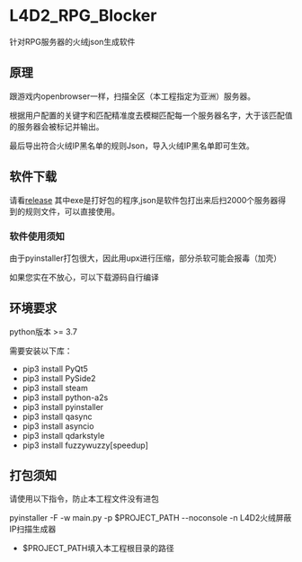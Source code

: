 # L4D2_RPG_Blocker
针对RPG服务器的火绒json生成软件

## 原理

跟游戏内openbrowser一样，扫描全区（本工程指定为亚洲）服务器。

根据用户配置的关键字和匹配精准度去模糊匹配每一个服务器名字，大于该匹配值的服务器会被标记并输出。

最后导出符合火绒IP黑名单的规则Json，导入火绒IP黑名单即可生效。

## 软件下载

请看[release](https://github.com/razerdp/L4D2_RPG_Blocker/releases)
其中exe是打好包的程序,json是软件包打出来后扫2000个服务器得到的规则文件，可以直接使用。

### 软件使用须知

由于pyinstaller打包很大，因此用upx进行压缩，部分杀软可能会报毒（加壳）

如果您实在不放心，可以下载源码自行编译

## 环境要求

python版本 >= 3.7

需要安装以下库：

  * pip3 install PyQt5
  * pip3 install PySide2
  * pip3 install steam
  * pip3 install python-a2s
  * pip3 install pyinstaller
  * pip3 install qasync
  * pip3 install asyncio
  * pip3 install qdarkstyle
  * pip3 install fuzzywuzzy[speedup]
  
## 打包须知

请使用以下指令，防止本工程文件没有进包

pyinstaller -F -w main.py -p $PROJECT_PATH --noconsole -n L4D2火绒屏蔽IP扫描生成器

* $PROJECT_PATH填入本工程根目录的路径
